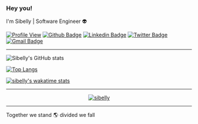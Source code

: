 ### Hey you!

I'm Sibelly | Software Engineer :alien:


[![Profile View](https://komarev.com/ghpvc/?username=sibelly&amp;label=Profile%20views&amp;color=0e75b6&amp;style=flat)](https://github.com/sibelly)
[![Github Badge](https://img.shields.io/badge/-Github-000?style=flat-square&logo=Github&logoColor=white&link=https://github.com/lucasgdb)](https://github.com/sibelly)
[![Linkedin Badge](https://img.shields.io/badge/-LinkedIn-blue?style=flat-square&logo=Linkedin&logoColor=white&link=https://www.linkedin.com/in/gabrielkirsten/)](https://www.linkedin.com/in/sibelly-cavalcante/)
[![Twitter Badge](https://img.shields.io/badge/-Twitter-1ca0f1?style=flat-square&labelColor=1ca0f1&logo=twitter&logoColor=white&link=https://twitter.com/lgdbittencourt)](https://twitter.com/Sibelly_Sanches)
[![Gmail Badge](https://img.shields.io/badge/-Gmail-c14438?style=flat-square&logo=Gmail&logoColor=white&link=mailto:lucasgdbittencourt@gmail.com)](mailto:sibellycavalcante@gmail.com)

---

![Sibelly's GitHub stats](https://github-readme-stats.vercel.app/api?username=sibelly&show_icons=true&theme=radical)


[![Top Langs](https://github-readme-stats.vercel.app/api/top-langs/?username=sibelly&layout=compact&langs_count=10&theme=radical)](https://github.com/anuraghazra/github-readme-stats)

[![sibelly's wakatime stats](https://github-readme-stats.vercel.app/api/wakatime?username=@sibelly&theme=radical)](https://github.com/anuraghazra/github-readme-stats)

---

<p align="center"><a href="https://github.com/ryo-ma/github-profile-trophy"><img src="https://github-profile-trophy.vercel.app/?username=sibelly&theme=radical&column=3&margin-w=15&margin-h=15" alt="sibelly" /></a>


---
Together we stand :earth_americas: divided we fall
